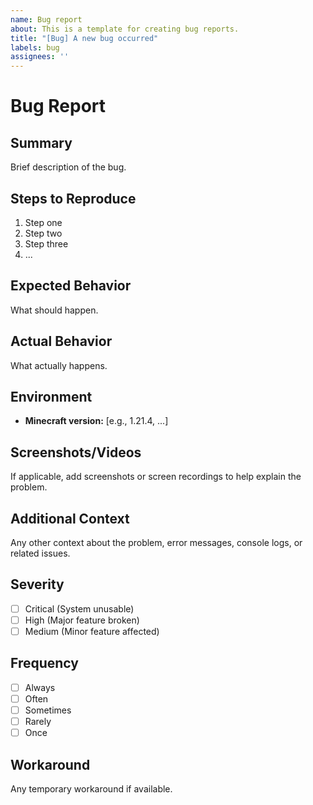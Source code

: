 ```yaml
---
name: Bug report
about: This is a template for creating bug reports.
title: "[Bug] A new bug occurred"
labels: bug
assignees: ''
---
```


# Bug Report

## Summary

Brief description of the bug.

## Steps to Reproduce

1. Step one
2. Step two
3. Step three
4. ...

## Expected Behavior

What should happen.

## Actual Behavior

What actually happens.

## Environment

- **Minecraft version:** [e.g., 1.21.4, ...]

## Screenshots/Videos

If applicable, add screenshots or screen recordings to help explain the problem.

## Additional Context

Any other context about the problem, error messages, console logs, or related issues.

## Severity
- [ ] Critical (System unusable)
- [ ] High (Major feature broken)
- [ ] Medium (Minor feature affected)

## Frequency

- [ ] Always
- [ ] Often
- [ ] Sometimes
- [ ] Rarely
- [ ] Once

## Workaround

Any temporary workaround if available.
